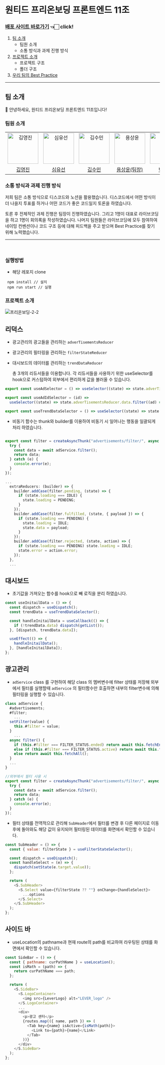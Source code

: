 # 원티드 프리온보딩 프론트엔드 11조

### [배포 사이트 바로가기](https://pre-onboarding-7th-2-2-11.vercel.app/) 👈🏻 click!

1. [팀 소개](#팀-소개)
   - 팀원 소개
   - 소통 방식과 과제 진행 방식
2. [프로젝트 소개](#프로젝트-소개)
   - 프로젝트 구조
   - 폴더 구조
3. [우리 팀의 Best Practice](#우리-팀의-best-practice)

---

## 팀 소개

👋 안녕하세요, 원티드 프리온보딩 프론트엔드 11조입니다!

### 팀원 소개

<table>
  <tr>
    <td align="center">
      <img src="https://avatars.githubusercontent.com/u/97172050?v=4" width="100px;" alt="김영진"/>
    </td>
    <td align="center">
      <img src="https://avatars.githubusercontent.com/u/111304551?v=4" width="100px;" alt="심유선"/>
    </td>
    <td align="center">
      <img src="https://avatars.githubusercontent.com/u/34249911?v=4" width="100px;" alt="김수민"/>
    </td>
    <td align="center">
      <img src="https://avatars.githubusercontent.com/u/64957267?v=4" width="100px;" alt="용상윤"/>
    </td>
    <td align="center">
      <img src="https://avatars.githubusercontent.com/u/80934175?v=4" width="100px;" alt="박채연"/>
    </td>
    <td align="center">
      <img src="https://avatars.githubusercontent.com/u/61973070?v=4" width="100px;" alt="박민주"/>
    </td>
    <td align="center">
      <img src="https://avatars.githubusercontent.com/u/104333720?v=4" width="100px;" alt="정연우"/>
    </td>
  </tr>
  <tr>    
    <td align="center">
      <a href="https://github.com/devyouth94">
        <div>김영진</div>
      </a>
    </td>
    <td align="center">
      <a href="https://github.com/SimYuseon">
        <div>심유선</div>
      </a>
    </td>
    <td align="center">
      <a href="https://github.com/hemudi">
        <div>김수민</div>
      </a>
    </td>
    <td align="center">
      <a href="https://github.com/ryong9rrr">
        <div>용상윤(팀장)</div>
      </a>
    </td>
    <td align="center">
      <a href="https://github.com/chaechae66">
        <div>박채연</div>
      </a>
    </td>
    <td align="center">
      <a href="https://github.com/6mn12j">
        <div>박민주</div>
      </a>
    </td>
    <td align="center">
      <a href="https://github.com/0SCAR0421">
        <div>정연우</div>
      </a>
    </td>
  </tr>
</table>

### 소통 방식과 과제 진행 방식

저희 팀은 소통 방식으로 디스코드와 노션을 활용했습니다. 디스코드에서 어떤 방식이 더 나을지 투표를 하거나 어떤 코드가 좋은 코드일지 토론을 하였습니다.

토론 후 전체적인 과제 진행은 팀장이 진행하였습니다. 그리고 1명이 대표로 라이브코딩을 하고 1명이 회의록을 작성하였습니다. 나머지 팀원들은 라이브코딩에 모두 참여하여 네이밍 컨벤션이나 코드 구조 등에 대해 피드백을 주고 받으며 Best Practice를 찾기 위해 노력했습니다.

---

</br>

### 실행방법

- 해당 레포지 clone

```
 npm install // 설치
 npm run start // 실행
```

### 프로젝트 소개

![프리온보딩-2-2](https://user-images.githubusercontent.com/61973070/200179657-cd0a6144-4de7-40c3-94c8-7998654a3428.gif)

## 리덕스

- 광고관리의 광고들을 관리하는 `adverTisementsReducer`
- 광고관리의 필터링을 관리하는 `filterStateReducer`
- 대시보드의 데이터를 관리하는 `trendDataReducer`

  총 3개의 리듀서들을 이용합니다.
  각 리듀서들을 사용하기 위한 useSelector를 hook으로 커스텀하여 외부에서 편리하게 값을 불러올 수 있습니다.

```javascript
export const useAdSelector = () => useSelector((state) => state.adverTisementsReducer);

export const useAdIdSelector = (id) =>
  useSelector((state) => state.adverTisementsReducer.data.filter((ad) => ad.id === id))[0];

export const useTrendDataSelector = () => useSelector((state) => state.trendDataReducer);
```

- 비동기 함수는 thunk와 builder를 이용하여 비동기 시 일어나는 행동을 일괄되게 처리 하였습니다.

```javascript

export const filter = createAsyncThunk("advertisements/filter/", async () => {
  try {
    const data = await adService.filter();
    return data;
  } catch (e) {
    console.error(e);
  }
});

...
  extraReducers: (builder) => {
    builder.addCase(filter.pending, (state) => {
      if (state.loading === IDLE) {
        state.loading = PENDING;
      }
    });
    builder.addCase(filter.fulfilled, (state, { payload }) => {
      if (state.loading === PENDING) {
        state.loading = IDLE;
        state.data = payload;
      }
    });
    builder.addCase(filter.rejected, (state, action) => {
      if (state.loading === PENDING) state.loading = IDLE;
      state.error = action.error;
    });
  },
  ...
```

## 대시보드

- 초기값을 가져오는 함수를 hook으로 빼 로직을 분리 하였습니다.

```javascript
const useInitailData = () => {
  const dispatch = useDispatch();
  const trendData = useTrendDataSelector();

  const handleInitailData = useCallback(() => {
    if (!trendData.data) dispatch(getList());
  }, [dispatch, trendData.data]);

  useEffect(() => {
    handleInitailData();
  }, [handleInitailData]);
};
```

## 광고관리

- `adService` class 를 구현하여 해당 class 의 멤버변수에 filter 상태를 저장해 외부에서 필터를 실행할때 `adService` 의 필터함수만 호출하면 내부의 filter변수에 의해 필터링을 실행할 수 있습니다.

```javascript
class adService {
  #advertisements;
  #filter;
	...
  setFilter(value) {
    this.#filter = value;
  }
	...
  async filter() {
    if (this.#filter === FILTER_STATUS.ended) return await this.fetchEnded();
    else if (this.#filter === FILTER_STATUS.active) return await this.fetchOnGOing();
    else return await this.fetchAll();
  }
  ...
}

//외부에서 필터 사용 시
export const filter = createAsyncThunk("advertisements/filter/", async () => {
  try {
    const data = await adService.filter();
    return data;
  } catch (e) {
    console.error(e);
  }
});

```

- 필터 상태를 전역적으로 관리해 `SubHeader`에서 필터를 변경 후 다른 페이지로 이동 후에 돌아와도 해당 값이 유지되어 필터링된 데이터를 화면에서 확인할 수 있습니다.

```javascript
const SubHeader = () => {
  const { value: filterState } = useFilterStateSelector();

  const dispatch = useDispatch();
  const handleSelect = (e) => {
    dispatch(setState(e.target.value));
  };

  return (
    <S.SubHeader>
      <S.Select value={filterState ?? ""} onChange={handleSelect}>
        ...options
      </S.Select>
    </S.SubHeader>
  );
};
```

## 사이드 바

- useLocation의 pathname과 현재 route의 path를 비교하여 라우팅된 상태를 화면에서 확인할 수 있습니다.

```javascript
const SideBar = () => {
  const { pathname: curPathName } = useLocation();
  const isMath = (path) => {
    return curPathName === path;
  };

  return (
    <S.SideBar>
      <S.LogoContainer>
        <img src={LeverLogo} alt="LEVER_logo" />
      </S.LogoContainer>
      ...
      <div>
        <p>광고 센터</p>
        {routes.map(({ name, path }) => (
          <Tab key={name} isActive={isMath(path)}>
            <Link to={path}>{name}</Link>
          </Tab>
        ))}
      </div>
    </S.SideBar>
  );
};
```
